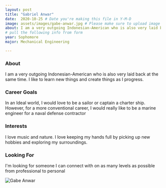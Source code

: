 ```yaml
---
layout: post
title: "Gabriel Anwar"
date:  2020-10-25 # Date you're making this file in Y-M-D
image: assets/images/gabe-anwar.jpg # Please make sure to upload image in /assets/images/fname-lastname.ext format 
about: I am a very outgoing Indonesian-American who is also very laid back at the same time. I like to learn new things and create things as I progress.   # "Briefly describe yourself"
# pull the following info from form
year: Sophomore
major: Mechanical Engineering

---
```


### About

I am a very outgoing Indonesian-American who is also very laid back at the same time. I like to learn new things and create things as I progress. 

### Career Goals

In an Ideal world, I would love to be a sailor or captain a charter ship. However, for a more conventional career, I would really like to be a marine engineer for a naval defense contractor

### Interests

I love music and nature. I love keeping my hands full by picking up new hobbies and exploring my surroundings. 

### Looking For

I'm looking for someone I can connect with on as many levels as possible from professional to personal

<div class="text-center my-5">
    <img src="{{ "assets/images/gabe-anwar.jpg" | absolute_url }}" alt="Gabe Anwar" class="rounded post-img" />
</div>
